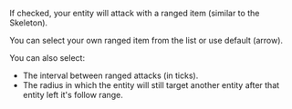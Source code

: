 If checked, your entity will attack with a ranged item (similar to the Skeleton). 

You can select your own ranged item from the list or use default (arrow).

You can also select:
* The interval between ranged attacks (in ticks).
* The radius in which the entity will still target another entity after that entity left it's follow range.
